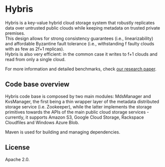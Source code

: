 Hybris
======

Hybris is a key-value hybrid cloud storage system that robustly replicates data over untrusted public clouds while keeping metadata on trusted private premises.  
This design allows for strong consistency guarantees (i.e., linearizability) and affordable Byzantine fault tolerance (i.e., withstanding f faulty clouds with as few as 2f+1 replicas).  
Hybris is also very efficient: in the common case it writes to f+1 clouds and read from only a single cloud.

For more information and detailed benchmarks, check [our research paper](http://www.eurecom.fr/en/publication/4157).


Code base overview
------------------

Hybris code base is composed by two main modules: MdsManager and KvsManager, 
the first being a thin wrapper layer of the metadata distributed storage service (i.e. Zookeeper),
while the latter implements the storage primitives towards the APIs of the main 
public cloud storage services - currently, it supports Amazon S3, 
Google Cloud Storage, Rackspace Cloudfiles and Windows Azure Blob.  

Maven is used for building and managing dependencies.


License
-------

Apache 2.0.


